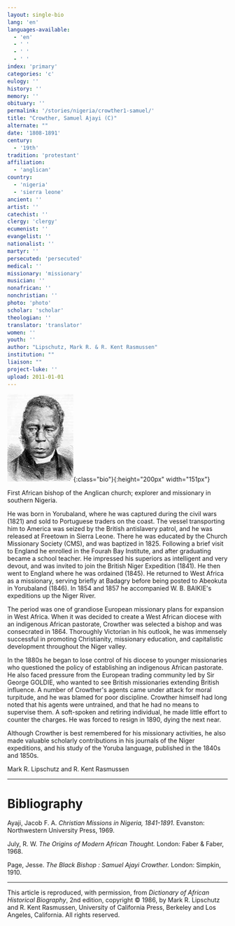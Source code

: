 ```yaml
---
layout: single-bio
lang: 'en'
languages-available:
  - 'en'
  - ' '
  - ' '
  - ' '
index: 'primary'
categories: 'c'
eulogy: ''
history: ''
memory: ''
obituary: ''
permalink: '/stories/nigeria/crowther1-samuel/'
title: "Crowther, Samuel Ajayi (C)"
alternate: ""
date: '1808-1891'
century:
  - '19th'
tradition: 'protestant'
affiliation:
  - 'anglican'
country:
  - 'nigeria'
  - 'sierra leone'
ancient: ''
artist: ''
catechist: ''
clergy: 'clergy'
ecumenist: ''
evangelist: ''
nationalist: ''
martyr: ''
persecuted: 'persecuted'
medical: ''
missionary: 'missionary'
musician: ''
nonafrican: ''
nonchristian: ''
photo: 'photo'
scholar: 'scholar'
theologian: ''
translator: 'translator'
women: ''
youth: ''
author: "Lipschutz, Mark R. & R. Kent Rasmussen"
institution: ""
liaison: ""
project-luke: ''
upload: 2011-01-01
---
```


![Samuel Ajayi Crowther](/images/bio-pics/nigeria/crowther1-samuel/Crowther.jpg){:class="bio"}{:height="200px" width="151px"}

First African bishop of the Anglican church; explorer and missionary in southern Nigeria.

He was born in Yorubaland, where he was captured during the civil wars (1821) and sold to Portuguese traders on the coast.  The vessel transporting him to America was seized by the British antislavery patrol, and he was released at Freetown in Sierra Leone.  There he was educated by the Church Missionary Society (CMS), and was baptized in 1825.  Following a brief visit to England he enrolled in the Fourah Bay Institute, and after graduating became a school teacher.  He impressed his superiors as intelligent and very devout, and was invited to join the British Niger Expedition (1841).  He then went to England where he was ordained (1845). He returned to West Africa as a missionary, serving briefly at Badagry before being posted to Abeokuta in Yorubaland (1846).  In 1854 and 1857 he accompanied W. B. BAIKIE's expeditions up the Niger River.

The period was one of grandiose European missionary plans for expansion in West Africa. When it was decided to create a West African diocese with an indigenous African pastorate, Crowther was selected a bishop and was consecrated in 1864.  Thoroughly Victorian in his outlook, he was immensely successful in promoting Christianity, missionary education, and capitalistic development throughout the Niger valley.

In the 1880s he began to lose control of his diocese to younger missionaries who questioned the policy of establishing an indigenous African pastorate. He also faced pressure from the European trading community led by Sir George GOLDIE, who wanted to see British missionaries extending British influence. A number of Crowther's agents came under attack for moral turpitude, and he was blamed for poor discipline. Crowther himself had long noted that his agents were untrained, and that he had no means to supervise them.  A soft-spoken and retiring individual, he made little effort to counter the charges. He was forced to resign in 1890, dying the next near.

Although Crowther is best remembered for his missionary activities, he also made valuable scholarly contributions in his journals of the Niger expeditions, and his study of the Yoruba language, published in the 1840s and 1850s.

Mark R. Lipschutz and R. Kent Rasmussen

---

# Bibliography

Ayaji, Jacob F. A.  *Christian Missions in Nigeria, 1841-1891.*  Evanston: Northwestern University Press, 1969.

July, R. W.  *The Origins of Modern African Thought.*  London: Faber & Faber, 1968.

Page, Jesse.  *The Black Bishop : Samuel Ajayi Crowther.*  London: Simpkin, 1910.

---

This article is reproduced, with permission, from *Dictionary of African Historical Biography*, 2nd edition, copyright &copy; 1986, by Mark R. Lipschutz and R. Kent Rasmussen,  University of California Press, Berkeley and Los Angeles, California.  All rights reserved.
